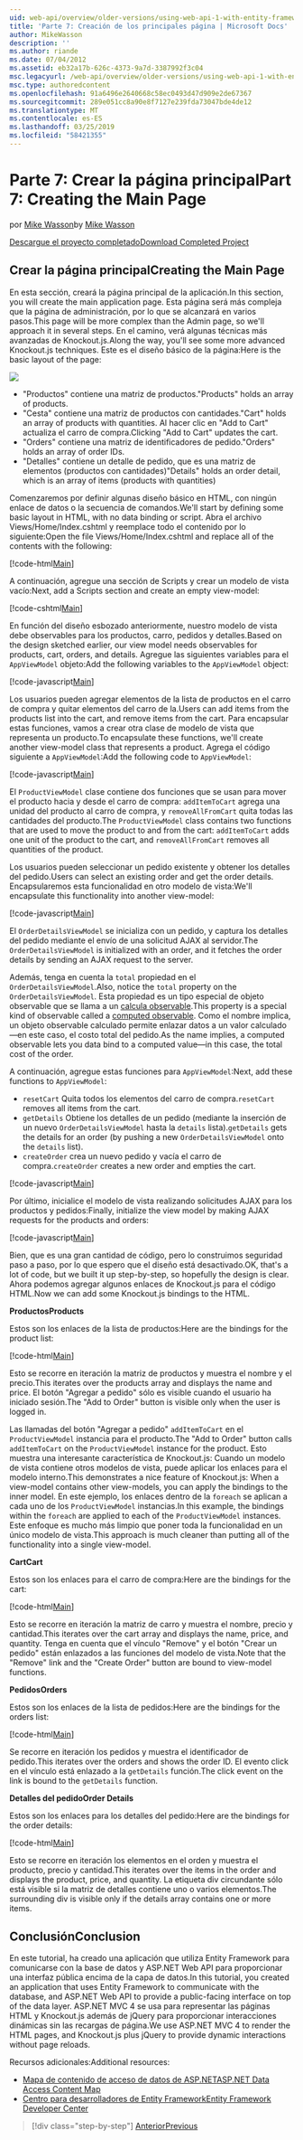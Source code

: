 ```yaml
---
uid: web-api/overview/older-versions/using-web-api-1-with-entity-framework-5/using-web-api-with-entity-framework-part-7
title: 'Parte 7: Creación de los principales página | Microsoft Docs'
author: MikeWasson
description: ''
ms.author: riande
ms.date: 07/04/2012
ms.assetid: eb32a17b-626c-4373-9a7d-3387992f3c04
msc.legacyurl: /web-api/overview/older-versions/using-web-api-1-with-entity-framework-5/using-web-api-with-entity-framework-part-7
msc.type: authoredcontent
ms.openlocfilehash: 91a6496e2640668c58ec0493d47d909e2de67367
ms.sourcegitcommit: 289e051cc8a90e8f7127e239fda73047bde4de12
ms.translationtype: MT
ms.contentlocale: es-ES
ms.lasthandoff: 03/25/2019
ms.locfileid: "58421355"
---
```

<a name="part-7-creating-the-main-page"></a><span data-ttu-id="4fc84-102">Parte 7: Crear la página principal</span><span class="sxs-lookup"><span data-stu-id="4fc84-102">Part 7: Creating the Main Page</span></span>
====================
<span data-ttu-id="4fc84-103">por [Mike Wasson](https://github.com/MikeWasson)</span><span class="sxs-lookup"><span data-stu-id="4fc84-103">by [Mike Wasson](https://github.com/MikeWasson)</span></span>

[<span data-ttu-id="4fc84-104">Descargue el proyecto completado</span><span class="sxs-lookup"><span data-stu-id="4fc84-104">Download Completed Project</span></span>](http://code.msdn.microsoft.com/ASP-NET-Web-API-with-afa30545)

## <a name="creating-the-main-page"></a><span data-ttu-id="4fc84-105">Crear la página principal</span><span class="sxs-lookup"><span data-stu-id="4fc84-105">Creating the Main Page</span></span>

<span data-ttu-id="4fc84-106">En esta sección, creará la página principal de la aplicación.</span><span class="sxs-lookup"><span data-stu-id="4fc84-106">In this section, you will create the main application page.</span></span> <span data-ttu-id="4fc84-107">Esta página será más compleja que la página de administración, por lo que se alcanzará en varios pasos.</span><span class="sxs-lookup"><span data-stu-id="4fc84-107">This page will be more complex than the Admin page, so we'll approach it in several steps.</span></span> <span data-ttu-id="4fc84-108">En el camino, verá algunas técnicas más avanzadas de Knockout.js.</span><span class="sxs-lookup"><span data-stu-id="4fc84-108">Along the way, you'll see some more advanced Knockout.js techniques.</span></span> <span data-ttu-id="4fc84-109">Este es el diseño básico de la página:</span><span class="sxs-lookup"><span data-stu-id="4fc84-109">Here is the basic layout of the page:</span></span>

![](using-web-api-with-entity-framework-part-7/_static/image1.png)

- <span data-ttu-id="4fc84-110">"Productos" contiene una matriz de productos.</span><span class="sxs-lookup"><span data-stu-id="4fc84-110">"Products" holds an array of products.</span></span>
- <span data-ttu-id="4fc84-111">"Cesta" contiene una matriz de productos con cantidades.</span><span class="sxs-lookup"><span data-stu-id="4fc84-111">"Cart" holds an array of products with quantities.</span></span> <span data-ttu-id="4fc84-112">Al hacer clic en "Add to Cart" actualiza el carro de compra.</span><span class="sxs-lookup"><span data-stu-id="4fc84-112">Clicking "Add to Cart" updates the cart.</span></span>
- <span data-ttu-id="4fc84-113">"Orders" contiene una matriz de identificadores de pedido.</span><span class="sxs-lookup"><span data-stu-id="4fc84-113">"Orders" holds an array of order IDs.</span></span>
- <span data-ttu-id="4fc84-114">"Detalles" contiene un detalle de pedido, que es una matriz de elementos (productos con cantidades)</span><span class="sxs-lookup"><span data-stu-id="4fc84-114">"Details" holds an order detail, which is an array of items (products with quantities)</span></span>

<span data-ttu-id="4fc84-115">Comenzaremos por definir algunas diseño básico en HTML, con ningún enlace de datos o la secuencia de comandos.</span><span class="sxs-lookup"><span data-stu-id="4fc84-115">We'll start by defining some basic layout in HTML, with no data binding or script.</span></span> <span data-ttu-id="4fc84-116">Abra el archivo Views/Home/Index.cshtml y reemplace todo el contenido por lo siguiente:</span><span class="sxs-lookup"><span data-stu-id="4fc84-116">Open the file Views/Home/Index.cshtml and replace all of the contents with the following:</span></span>

[!code-html[Main](using-web-api-with-entity-framework-part-7/samples/sample1.html)]

<span data-ttu-id="4fc84-117">A continuación, agregue una sección de Scripts y crear un modelo de vista vacío:</span><span class="sxs-lookup"><span data-stu-id="4fc84-117">Next, add a Scripts section and create an empty view-model:</span></span>

[!code-cshtml[Main](using-web-api-with-entity-framework-part-7/samples/sample2.cshtml)]

<span data-ttu-id="4fc84-118">En función del diseño esbozado anteriormente, nuestro modelo de vista debe observables para los productos, carro, pedidos y detalles.</span><span class="sxs-lookup"><span data-stu-id="4fc84-118">Based on the design sketched earlier, our view model needs observables for products, cart, orders, and details.</span></span> <span data-ttu-id="4fc84-119">Agregue las siguientes variables para el `AppViewModel` objeto:</span><span class="sxs-lookup"><span data-stu-id="4fc84-119">Add the following variables to the `AppViewModel` object:</span></span>

[!code-javascript[Main](using-web-api-with-entity-framework-part-7/samples/sample3.js)]

<span data-ttu-id="4fc84-120">Los usuarios pueden agregar elementos de la lista de productos en el carro de compra y quitar elementos del carro de la.</span><span class="sxs-lookup"><span data-stu-id="4fc84-120">Users can add items from the products list into the cart, and remove items from the cart.</span></span> <span data-ttu-id="4fc84-121">Para encapsular estas funciones, vamos a crear otra clase de modelo de vista que representa un producto.</span><span class="sxs-lookup"><span data-stu-id="4fc84-121">To encapsulate these functions, we'll create another view-model class that represents a product.</span></span> <span data-ttu-id="4fc84-122">Agrega el código siguiente a `AppViewModel`:</span><span class="sxs-lookup"><span data-stu-id="4fc84-122">Add the following code to `AppViewModel`:</span></span>

[!code-javascript[Main](using-web-api-with-entity-framework-part-7/samples/sample4.js?highlight=4)]

<span data-ttu-id="4fc84-123">El `ProductViewModel` clase contiene dos funciones que se usan para mover el producto hacia y desde el carro de compra: `addItemToCart` agrega una unidad del producto al carro de compra, y `removeAllFromCart` quita todas las cantidades del producto.</span><span class="sxs-lookup"><span data-stu-id="4fc84-123">The `ProductViewModel` class contains two functions that are used to move the product to and from the cart: `addItemToCart` adds one unit of the product to the cart, and `removeAllFromCart` removes all quantities of the product.</span></span>

<span data-ttu-id="4fc84-124">Los usuarios pueden seleccionar un pedido existente y obtener los detalles del pedido.</span><span class="sxs-lookup"><span data-stu-id="4fc84-124">Users can select an existing order and get the order details.</span></span> <span data-ttu-id="4fc84-125">Encapsularemos esta funcionalidad en otro modelo de vista:</span><span class="sxs-lookup"><span data-stu-id="4fc84-125">We'll encapsulate this functionality into another view-model:</span></span>

[!code-javascript[Main](using-web-api-with-entity-framework-part-7/samples/sample5.js?highlight=4)]

<span data-ttu-id="4fc84-126">El `OrderDetailsViewModel` se inicializa con un pedido, y captura los detalles del pedido mediante el envío de una solicitud AJAX al servidor.</span><span class="sxs-lookup"><span data-stu-id="4fc84-126">The `OrderDetailsViewModel` is initialized with an order, and it fetches the order details by sending an AJAX request to the server.</span></span>

<span data-ttu-id="4fc84-127">Además, tenga en cuenta la `total` propiedad en el `OrderDetailsViewModel`.</span><span class="sxs-lookup"><span data-stu-id="4fc84-127">Also, notice the `total` property on the `OrderDetailsViewModel`.</span></span> <span data-ttu-id="4fc84-128">Esta propiedad es un tipo especial de objeto observable que se llama a un [calcula observable](http://knockoutjs.com/documentation/computedObservables.html).</span><span class="sxs-lookup"><span data-stu-id="4fc84-128">This property is a special kind of observable called a [computed observable](http://knockoutjs.com/documentation/computedObservables.html).</span></span> <span data-ttu-id="4fc84-129">Como el nombre implica, un objeto observable calculado permite enlazar datos a un valor calculado&#8212;en este caso, el costo total del pedido.</span><span class="sxs-lookup"><span data-stu-id="4fc84-129">As the name implies, a computed observable lets you data bind to a computed value&#8212;in this case, the total cost of the order.</span></span>

<span data-ttu-id="4fc84-130">A continuación, agregue estas funciones para `AppViewModel`:</span><span class="sxs-lookup"><span data-stu-id="4fc84-130">Next, add these functions to `AppViewModel`:</span></span>

- <span data-ttu-id="4fc84-131">`resetCart` Quita todos los elementos del carro de compra.</span><span class="sxs-lookup"><span data-stu-id="4fc84-131">`resetCart` removes all items from the cart.</span></span>
- <span data-ttu-id="4fc84-132">`getDetails` Obtiene los detalles de un pedido (mediante la inserción de un nuevo `OrderDetailsViewModel` hasta la `details` lista).</span><span class="sxs-lookup"><span data-stu-id="4fc84-132">`getDetails` gets the details for an order (by pushing a new `OrderDetailsViewModel` onto the `details` list).</span></span>
- <span data-ttu-id="4fc84-133">`createOrder` crea un nuevo pedido y vacía el carro de compra.</span><span class="sxs-lookup"><span data-stu-id="4fc84-133">`createOrder` creates a new order and empties the cart.</span></span>


[!code-javascript[Main](using-web-api-with-entity-framework-part-7/samples/sample6.js?highlight=4)]

<span data-ttu-id="4fc84-134">Por último, inicialice el modelo de vista realizando solicitudes AJAX para los productos y pedidos:</span><span class="sxs-lookup"><span data-stu-id="4fc84-134">Finally, initialize the view model by making AJAX requests for the products and orders:</span></span>

[!code-javascript[Main](using-web-api-with-entity-framework-part-7/samples/sample7.js)]

<span data-ttu-id="4fc84-135">Bien, que es una gran cantidad de código, pero lo construimos seguridad paso a paso, por lo que espero que el diseño está desactivado.</span><span class="sxs-lookup"><span data-stu-id="4fc84-135">OK, that's a lot of code, but we built it up step-by-step, so hopefully the design is clear.</span></span> <span data-ttu-id="4fc84-136">Ahora podemos agregar algunos enlaces de Knockout.js para el código HTML.</span><span class="sxs-lookup"><span data-stu-id="4fc84-136">Now we can add some Knockout.js bindings to the HTML.</span></span>

<span data-ttu-id="4fc84-137">**Productos**</span><span class="sxs-lookup"><span data-stu-id="4fc84-137">**Products**</span></span>

<span data-ttu-id="4fc84-138">Estos son los enlaces de la lista de productos:</span><span class="sxs-lookup"><span data-stu-id="4fc84-138">Here are the bindings for the product list:</span></span>

[!code-html[Main](using-web-api-with-entity-framework-part-7/samples/sample8.html)]

<span data-ttu-id="4fc84-139">Esto se recorre en iteración la matriz de productos y muestra el nombre y el precio.</span><span class="sxs-lookup"><span data-stu-id="4fc84-139">This iterates over the products array and displays the name and price.</span></span> <span data-ttu-id="4fc84-140">El botón "Agregar a pedido" sólo es visible cuando el usuario ha iniciado sesión.</span><span class="sxs-lookup"><span data-stu-id="4fc84-140">The "Add to Order" button is visible only when the user is logged in.</span></span>

<span data-ttu-id="4fc84-141">Las llamadas del botón "Agregar a pedido" `addItemToCart` en el `ProductViewModel` instancia para el producto.</span><span class="sxs-lookup"><span data-stu-id="4fc84-141">The "Add to Order" button calls `addItemToCart` on the `ProductViewModel` instance for the product.</span></span> <span data-ttu-id="4fc84-142">Esto muestra una interesante característica de Knockout.js: Cuando un modelo de vista contiene otros modelos de vista, puede aplicar los enlaces para el modelo interno.</span><span class="sxs-lookup"><span data-stu-id="4fc84-142">This demonstrates a nice feature of Knockout.js: When a view-model contains other view-models, you can apply the bindings to the inner model.</span></span> <span data-ttu-id="4fc84-143">En este ejemplo, los enlaces dentro de la `foreach` se aplican a cada uno de los `ProductViewModel` instancias.</span><span class="sxs-lookup"><span data-stu-id="4fc84-143">In this example, the bindings within the `foreach` are applied to each of the `ProductViewModel` instances.</span></span> <span data-ttu-id="4fc84-144">Este enfoque es mucho más limpio que poner toda la funcionalidad en un único modelo de vista.</span><span class="sxs-lookup"><span data-stu-id="4fc84-144">This approach is much cleaner than putting all of the functionality into a single view-model.</span></span>

<span data-ttu-id="4fc84-145">**Cart**</span><span class="sxs-lookup"><span data-stu-id="4fc84-145">**Cart**</span></span>

<span data-ttu-id="4fc84-146">Estos son los enlaces para el carro de compra:</span><span class="sxs-lookup"><span data-stu-id="4fc84-146">Here are the bindings for the cart:</span></span>

[!code-html[Main](using-web-api-with-entity-framework-part-7/samples/sample9.html)]

<span data-ttu-id="4fc84-147">Esto se recorre en iteración la matriz de carro y muestra el nombre, precio y cantidad.</span><span class="sxs-lookup"><span data-stu-id="4fc84-147">This iterates over the cart array and displays the name, price, and quantity.</span></span> <span data-ttu-id="4fc84-148">Tenga en cuenta que el vínculo "Remove" y el botón "Crear un pedido" están enlazados a las funciones del modelo de vista.</span><span class="sxs-lookup"><span data-stu-id="4fc84-148">Note that the "Remove" link and the "Create Order" button are bound to view-model functions.</span></span>

<span data-ttu-id="4fc84-149">**Pedidos**</span><span class="sxs-lookup"><span data-stu-id="4fc84-149">**Orders**</span></span>

<span data-ttu-id="4fc84-150">Estos son los enlaces de la lista de pedidos:</span><span class="sxs-lookup"><span data-stu-id="4fc84-150">Here are the bindings for the orders list:</span></span>

[!code-html[Main](using-web-api-with-entity-framework-part-7/samples/sample10.html)]

<span data-ttu-id="4fc84-151">Se recorre en iteración los pedidos y muestra el identificador de pedido.</span><span class="sxs-lookup"><span data-stu-id="4fc84-151">This iterates over the orders and shows the order ID.</span></span> <span data-ttu-id="4fc84-152">El evento click en el vínculo está enlazado a la `getDetails` función.</span><span class="sxs-lookup"><span data-stu-id="4fc84-152">The click event on the link is bound to the `getDetails` function.</span></span>

<span data-ttu-id="4fc84-153">**Detalles del pedido**</span><span class="sxs-lookup"><span data-stu-id="4fc84-153">**Order Details**</span></span>

<span data-ttu-id="4fc84-154">Estos son los enlaces para los detalles del pedido:</span><span class="sxs-lookup"><span data-stu-id="4fc84-154">Here are the bindings for the order details:</span></span>

[!code-html[Main](using-web-api-with-entity-framework-part-7/samples/sample11.html)]

<span data-ttu-id="4fc84-155">Esto se recorre en iteración los elementos en el orden y muestra el producto, precio y cantidad.</span><span class="sxs-lookup"><span data-stu-id="4fc84-155">This iterates over the items in the order and displays the product, price, and quantity.</span></span> <span data-ttu-id="4fc84-156">La etiqueta div circundante sólo está visible si la matriz de detalles contiene uno o varios elementos.</span><span class="sxs-lookup"><span data-stu-id="4fc84-156">The surrounding div is visible only if the details array contains one or more items.</span></span>

## <a name="conclusion"></a><span data-ttu-id="4fc84-157">Conclusión</span><span class="sxs-lookup"><span data-stu-id="4fc84-157">Conclusion</span></span>

<span data-ttu-id="4fc84-158">En este tutorial, ha creado una aplicación que utiliza Entity Framework para comunicarse con la base de datos y ASP.NET Web API para proporcionar una interfaz pública encima de la capa de datos.</span><span class="sxs-lookup"><span data-stu-id="4fc84-158">In this tutorial, you created an application that uses Entity Framework to communicate with the database, and ASP.NET Web API to provide a public-facing interface on top of the data layer.</span></span> <span data-ttu-id="4fc84-159">ASP.NET MVC 4 se usa para representar las páginas HTML y Knockout.js además de jQuery para proporcionar interacciones dinámicas sin las recargas de página.</span><span class="sxs-lookup"><span data-stu-id="4fc84-159">We use ASP.NET MVC 4 to render the HTML pages, and Knockout.js plus jQuery to provide dynamic interactions without page reloads.</span></span>

<span data-ttu-id="4fc84-160">Recursos adicionales:</span><span class="sxs-lookup"><span data-stu-id="4fc84-160">Additional resources:</span></span>

- [<span data-ttu-id="4fc84-161">Mapa de contenido de acceso de datos de ASP.NET</span><span class="sxs-lookup"><span data-stu-id="4fc84-161">ASP.NET Data Access Content Map</span></span>](https://msdn.microsoft.com/library/6759sth4.aspx)
- [<span data-ttu-id="4fc84-162">Centro para desarrolladores de Entity Framework</span><span class="sxs-lookup"><span data-stu-id="4fc84-162">Entity Framework Developer Center</span></span>](https://msdn.microsoft.com/data/ef)

> [!div class="step-by-step"]
> [<span data-ttu-id="4fc84-163">Anterior</span><span class="sxs-lookup"><span data-stu-id="4fc84-163">Previous</span></span>](using-web-api-with-entity-framework-part-6.md)
